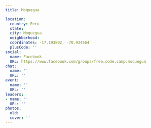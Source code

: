 ```yaml
---
title: Moquegua

location:
  country: Peru
  state: 
  city: Moquegua
  neighborhood: 
  coordinates: -17.193802, -70.934564
  plusCode: ''
social:
  name: Facebook
  URL: https://www.facebook.com/groups/free.code.camp.moquegua
chat:
  name: ''
  URL: ''
event:
  name: ''
  URL: ''
leaders:
- name: ''
  URL: ''
photos:
  old: 
  cover: ''
---
```

